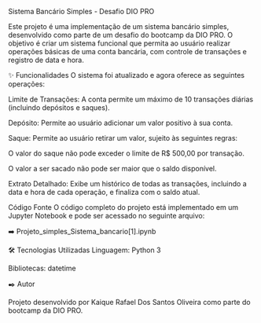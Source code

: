 Sistema Bancário Simples - Desafio DIO PRO

Este projeto é uma implementação de um sistema bancário simples, desenvolvido como parte de um desafio do bootcamp da DIO PRO. O objetivo é criar um sistema funcional que permita ao usuário realizar operações básicas de uma conta bancária, com controle de transações e registro de data e hora.

✨ Funcionalidades
O sistema foi atualizado e agora oferece as seguintes operações:

Limite de Transações: A conta permite um máximo de 10 transações diárias (incluindo depósitos e saques).

Depósito: Permite ao usuário adicionar um valor positivo à sua conta.

Saque: Permite ao usuário retirar um valor, sujeito às seguintes regras:

O valor do saque não pode exceder o limite de R$ 500,00 por transação.

O valor a ser sacado não pode ser maior que o saldo disponível.

Extrato Detalhado: Exibe um histórico de todas as transações, incluindo a data e hora de cada operação, e finaliza com o saldo atual.

Código Fonte
O código completo do projeto está implementado em um Jupyter Notebook e pode ser acessado no seguinte arquivo:

➡️ Projeto_simples_Sistema_bancario[1].ipynb

🛠️ Tecnologias Utilizadas
Linguagem: Python 3

Bibliotecas: datetime

✒️ Autor

Projeto desenvolvido por Kaique Rafael Dos Santos Oliveira como parte do bootcamp da DIO PRO.
